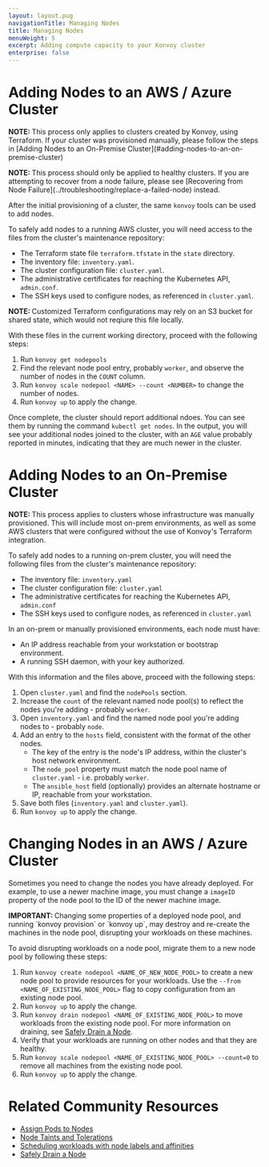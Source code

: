 ```yaml
---
layout: layout.pug
navigationTitle: Managing Nodes
title: Managing Nodes
menuWeight: 5
excerpt: Adding compute capacity to your Konvoy cluster
enterprise: false
---
```


<!-- markdownlint-disable MD004 MD007 MD025 MD030 -->

# Adding Nodes to an AWS / Azure Cluster

<p class="message--note"><strong>NOTE: </strong> This process only applies to clusters created by Konvoy, using Terraform.
If your cluster was provisioned manually, please follow the steps in [Adding Nodes to an On-Premise Cluster](#adding-nodes-to-an-on-premise-cluster)</p>

<p class="message--note"><strong>NOTE: </strong> This process should only be applied to healthy clusters.
If you are attempting to recover from a node failure, please see [Recovering from Node Failure](../troubleshooting/replace-a-failed-node) instead.</p>

After the initial provisioning of a cluster, the same `konvoy` tools can be used to add nodes.

To safely add nodes to a running AWS cluster, you will need access to the files from the cluster's maintenance repository:

- The Terraform state file `terraform.tfstate` in the `state` directory.
- The inventory file: `inventory.yaml`.
- The cluster configuration file: `cluster.yaml`.
- The administrative certificates for reaching the Kubernetes API, `admin.conf`.
- The SSH keys used to configure nodes, as referenced in `cluster.yaml`.

<p class="message--note"><strong>NOTE: </strong>Customized Terraform configurations may rely on an S3 bucket for shared state, which would not reqiure this file locally.</p>

With these files in the current working directory, proceed with the following steps:

1. Run `konvoy get nodepools`
1. Find the relevant node pool entry, probably `worker`, and observe the number of nodes in the `COUNT` column.
1. Run `konvoy scale nodepool <NAME> --count <NUMBER>` to change the number of nodes.
1. Run `konvoy up` to apply the change.

Once complete, the cluster should report additional ndoes.
You can see them by running the command `kubectl get nodes`.
In the output, you will see your additional nodes joined to the cluster, with an `AGE` value probably reported in minutes, indicating that they are much newer in the cluster.

# Adding Nodes to an On-Premise Cluster

<p class="message--note"><strong>NOTE: </strong>This process applies to clusters whose infrastructure was manually provisioned. This will include most on-prem environments, as well as some AWS clusters that were configured without the use of Konvoy's Terraform integration.</p>

To safely add nodes to a running on-prem cluster, you will need the following files from the cluster's maintenance repository:

- The inventory file: `inventory.yaml`
- The cluster configuration file: `cluster.yaml`
- The administrative certificates for reaching the Kubernetes API, `admin.conf`
- The SSH keys used to configure nodes, as referenced in `cluster.yaml`

In an on-prem or manually provisioned environments, each node must have:

- An IP address reachable from your workstation or bootstrap environment.
- A running SSH daemon, with your key authorized.

With this information and the files above, proceed with the following steps:

1. Open `cluster.yaml` and find the `nodePools` section.
1. Increase the `count` of the relevant named node pool(s) to reflect the nodes you're adding - probably `worker`.
1. Open `inventory.yaml` and find the named node pool you're adding nodes to - probably `node`.
1. Add an entry to the `hosts` field, consistent with the format of the other nodes.
    - The key of the entry is the node's IP address, within the cluster's host network environment.
    - The `node_pool` property must match the node pool name of `cluster.yaml` - i.e. probably `worker`.
    - The `ansible_host` field (optionally) provides an alternate hostname or IP, reachable from your workstation.
1. Save both files (`inventory.yaml` and `cluster.yaml`).
1. Run `konvoy up` to apply the change.

# Changing Nodes in an AWS / Azure Cluster

Sometimes you need to change the nodes you have already deployed. For example, to use a newer machine image, you must change a `imageID` property of the node pool to the ID of the newer machine image.

<p class="message--important"><strong>IMPORTANT: </strong> Changing some properties of a deployed node pool, and running `konvoy provision` or `konvoy up`, may destroy and re-create the machines in the node pool, disrupting your workloads on these machines.</p>

To avoid disrupting workloads on a node pool, migrate them to a new node pool by following these steps:

1. Run `konvoy create nodepool <NAME_OF_NEW_NODE_POOL>` to create a new node pool to provide resources for your workloads. Use the `--from <NAME_OF_EXISTING_NODE_POOL>` flag to copy configuration from an existing node pool.
1. Run `konvoy up` to apply the change.
1. Run `konvoy drain nodepool <NAME_OF_EXISTING_NODE_POOL>` to move workloads from the existing node pool. For more information on draining, see [Safely Drain a Node][drain-node].
1. Verify that your workloads are running on other nodes and that they are healthy.
1. Run `konvoy scale nodepool <NAME_OF_EXISTING_NODE_POOL> --count=0` to remove all machines from the existing node pool.
1. Run `konvoy up` to apply the change.

# Related Community Resources

- [Assign Pods to Nodes][assign-pods-to-nodes]
- [Node Taints and Tolerations][taints-and-tolerations]
- [Scheduling workloads with node labels and affinities][node-labels-affinity]
- [Safely Drain a Node][drain-node]

[node-labels-affinity]: https://kubernetes.io/docs/concepts/configuration/assign-pod-node/
[taints-and-tolerations]: https://kubernetes.io/docs/concepts/configuration/taint-and-toleration/
[assign-pods-to-nodes]: https://kubernetes.io/docs/tasks/configure-pod-container/assign-pods-nodes/
[replace-failed-node]: ../../troubleshooting/replace-a-failed-node/
[drain-node]: https://kubernetes.io/docs/tasks/administer-cluster/safely-drain-node/
